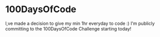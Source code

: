 # 100DaysOfCode
I,ve made a decision to give my min 1hr everyday to code :) I'm publicly committing to the 100DaysOfCode Challenge starting today! 
